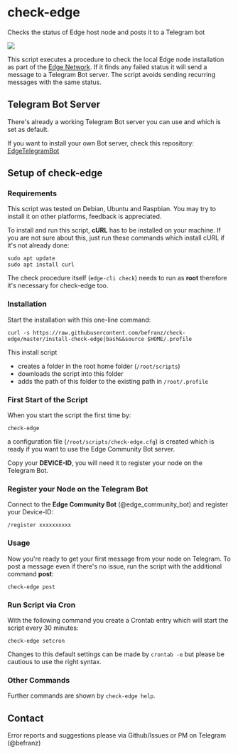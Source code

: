 # check-edge
 Checks the status of Edge host node and posts it to a Telegram bot

<img src="https://github.com/befranz/check-edge/blob/master/img/edge-bot.jpg">

This script executes a procedure to check the local Edge node installation as part of the [Edge Network](https://edge.network/en/). If it finds any failed status it will send a message to a Telegram Bot server. The script avoids sending recurring messages with the same status.

## Telegram Bot Server
There's already a working Telegram Bot server you can use and which is set as default.

If you want to install your own Bot server, check this repository: [EdgeTelegramBot](https://github.com/maxxar92/EdgeTelegramBot)

## Setup of check-edge

### Requirements
This script was tested on Debian, Ubuntu and Raspbian. You may try to install it on other platforms, feedback is appreciated.

To install and run this script, **cURL** has to be installed on your machine. If you are not sure about this, just run these commands which install cURL if it's not already done:

```
sudo apt update
sudo apt install curl
```

The check procedure itself (`edge-cli check`) needs to run as **root** therefore it's necessary for check-edge too.

### Installation
Start the installation with this one-line command:

```
curl -s https://raw.githubusercontent.com/befranz/check-edge/master/install-check-edge|bash&&source $HOME/.profile
```

This install script
- creates a folder in the root home folder (`/root/scripts`)
- downloads the script into this folder
- adds the path of this folder to the existing path in `/root/.profile`

### First Start of the Script
When you start the script the first time by:

```
check-edge
```

a configuration file (`/root/scripts/check-edge.cfg`) is created which is ready if you want to use the Edge Community Bot server.

Copy your **DEVICE-ID**, you will need it to register your node on the Telegram Bot.

### Register your Node on the Telegram Bot
Connect to the **Edge Community Bot** (@edge_community_bot) and register your Device-ID:

```
/register xxxxxxxxxx
```

### Usage
Now you're ready to get your first message from your node on Telegram. To post a message even if there's no issue, run the script with the additional command **post**:

```
check-edge post
```

### Run Script via Cron
With the following command you create a Crontab entry which will start the script every 30 minutes:

```
check-edge setcron
```

Changes to this default settings can be made by `crontab -e` but please be cautious to use the right syntax.

### Other Commands
Further commands are shown by `check-edge help`.

## Contact
Error reports and suggestions please via Github/Issues or PM on Telegram (@befranz)
